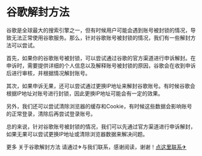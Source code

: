 # 谷歌解封方法

谷歌是全球最大的搜索引擎之一，但有时候用户可能会遇到账号被封锁的情况，导致无法正常使用谷歌服务。那么，针对谷歌账号被封锁的情况，我们有一些解封方法可以尝试。

首先，如果你的谷歌账号被封锁，可以尝试通过谷歌的官方渠道进行申诉解封。在申诉时，需要提供详细的个人信息以及解释账号被封锁的原因，谷歌会在收到申诉后进行审核，并根据情况解封账号。

其次，如果申诉无果，还可以尝试通过更换IP地址来解封谷歌账号。有时候谷歌会根据IP地址对账号进行封锁，因此更换IP地址可能会有一定的效果。

另外，我们还可以尝试清除浏览器的缓存和Cookie，有时候这些数据会影响账号的正常登录，清除后再尝试登录账号。

总的来说，针对谷歌账号被封锁的情况，我们可以先通过官方渠道进行申诉解封，如果无果可以尝试更换IP地址或清除浏览器数据来解决问题。

更多 关于谷歌解封方法 请通过✈与我们联系，感谢阅读，谢谢！[点这里联系✈](https://lm.k02.cc)